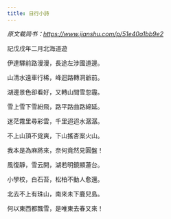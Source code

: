 ```yaml
---
title: 日行小詩
---
```


*原文载简书：<https://www.jianshu.com/p/51e40a1bb9e2>*

記戊戌年二月北海道遊

伊達驛前路漫漫，長途左涉國道邊。

山清水遠車行稀，峰迴路轉洞爺前。

湖邊景色卻看好，又轉山間雪忽霾。

雪上雪下雪紛飛，路平路曲路綿延。

迷茫霧里尋彩雲，千里迢迢水潺潺。

不上山頂不覓爽，下山搖杏案火山。

我本是為麻將來，奈何竟然見圓盤！

風復靜，雪云開，湖若明鏡顯蓮台。

小學校，白石苔，松柏不動人愈還。

北去不上有珠山，南來未下鹿兒島。

何以東西都飄雪，是唯東去春又來！

